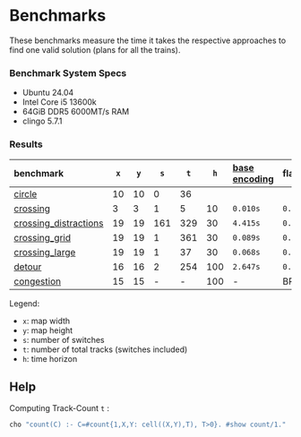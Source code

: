 # Benchmarks

These benchmarks measure the time it takes the respective approaches to find one valid solution (plans for all the trains).

### Benchmark System Specs

+ Ubuntu 24.04
+ Intel Core i5 13600k
+ 64GiB DDR5 6000MT/s RAM
+ clingo 5.7.1

### Results

| benchmark                                           | `x` | `y` | `s` | `t` | `h` | [base encoding](../encodings/rail_new_actions.lp) | flatgraph |     speedup |
|:----------------------------------------------------|-----|-----|-----|-----|-----|:--------------------------------------------------|-----------|------------:|
| [circle](./circle.lp)                               | 10  | 10  | 0   | 36  |     |                                                   |           |             |
| [crossing](./crossing.lp)                           | 3   | 3   | 1   | 5   | 10  | `0.010s`                                          | `0.0045s` |   `2.22` 🔼 |
| [crossing_distractions](./crossing_distractions.lp) | 19  | 19  | 161 | 329 | 30  | `4.415s`                                          | `0.1620s` |  `27.25` 🔼 |
| [crossing_grid](./crossing_grid.lp)                 | 19  | 19  | 1   | 361 | 30  | `0.089s`                                          | `0.1774s` |   `0.50` 🔻 |
| [crossing_large](./crossing_large.lp)               | 19  | 19  | 1   | 37  | 30  | `0.068s`                                          | `0.0188s` |   `3.62` 🔼 |
| [detour](./detour.lp)                               | 16  | 16  | 2   | 254 | 100 | `2.647s`                                          | `0.0912s` | `29.02`  🔼 |
| [congestion](./congestion.lp)                       | 15  | 15  | -   | -   | 100 | -                                                 | BROKEN    |           - |

Legend:
+ `x`: map width
+ `y`: map height
+ `s`: number of switches
+ `t`: number of total tracks (switches included)
+ `h`: time horizon

## Help

Computing Track-Count `t` :

```bash
cho "count(C) :- C=#count{1,X,Y: cell((X,Y),T), T>0}. #show count/1." | clingo - <INSTANCE>
```